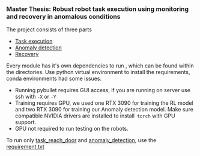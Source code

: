 ### Master Thesis: Robust robot task execution using monitoring and recovery in anomalous conditions

The project consists of three parts

- [Task execution](./task_reach_door/)
- [Anomaly detection](./anomaly_detection)
- [Recovery ](./recovery)

Every module has it's own dependencies to run , which can be found within the directories. Use python virtual environment to install the requirements, conda environments had some issues. 

- Running pybullet requires GUI access, if you are running on server use ssh with `-X` or `-Y`
- Training requires GPU, we used one RTX 3090 for training the RL model and two RTX 3090 for training our Anomaly detection model. Make sure compatible NVIDIA drivers are installed to install` torch` with GPU support. 
- GPU not required to run testing on the robots.

To run only [task_reach_door](./task_reach_door) and [anomaly_detection](./anomaly_detection), use the [requirement.txt](./requirements.txt)
